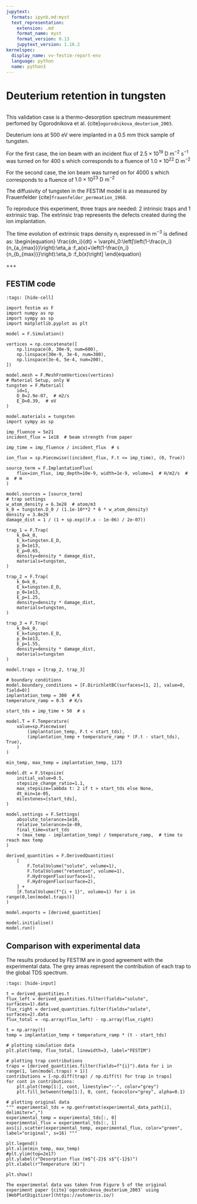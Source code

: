 ```yaml
---
jupytext:
  formats: ipynb,md:myst
  text_representation:
    extension: .md
    format_name: myst
    format_version: 0.13
    jupytext_version: 1.16.2
kernelspec:
  display_name: vv-festim-report-env
  language: python
  name: python3
---
```


# Deuterium retention in tungsten

```{tags} 1D, TDS, trapping, transient
```

This validation case is a thermo-desorption spectrum measurement perfomed by Ogorodnikova et al. {cite}`ogorodnikova_deuterium_2003`.

Deuterium ions at 500 eV were implanted in a 0.5 mm thick sample of tungsten.

For the first case, the ion beam with an incident flux of $2.5 \times 10^{19} \ \mathrm{D \ m^{-2} \ s^{-1}}$ was turned on for 400 s which corresponds to a fluence of $1.0 \times 10^{22} \ \mathrm{D \ m^{-2}}$

For the second case, the ion beam was turned on for 4000 s which corresponds to a fluence of $1.0 \times 10^{23} \ \mathrm{D \ m^{-2}}$

The diffusivity of tungsten in the FESTIM model is as measured by Frauenfelder {cite}`frauenfelder_permeation_1968`.

To reproduce this experiment, three traps are needed: 2 intrinsic traps and 1 extrinsic trap.
The extrinsic trap represents the defects created during the ion implantation.

The time evolution of extrinsic traps density $n_i$ expressed in $\text{m}^{-3}$ is defined as:
\begin{equation}
    \frac{dn_i}{dt} = \varphi_0\:\left[\left(1-\frac{n_i}{n_{a_{max}}}\right)\:\eta_a \:f_a(x)+\left(1-\frac{n_i}{n_{b_{max}}}\right)\:\eta_b \:f_b(x)\right]
\end{equation}

+++

## FESTIM code

```{code-cell} ipython3
:tags: [hide-cell]

import festim as F
import numpy as np
import sympy as sp
import matplotlib.pyplot as plt

model = F.Simulation()

vertices = np.concatenate([
    np.linspace(0, 30e-9, num=600),
    np.linspace(30e-9, 3e-6, num=300),
    np.linspace(3e-6, 5e-4, num=200),
])

model.mesh = F.MeshFromVertices(vertices)
# Material Setup, only W
tungsten = F.Material(
    id=1,
    D_0=2.9e-07,  # m2/s
    E_D=0.39,  # eV
)

model.materials = tungsten
import sympy as sp

imp_fluence = 5e21
incident_flux = 1e18  # beam strength from paper

imp_time = imp_fluence / incident_flux  # s

ion_flux = sp.Piecewise((incident_flux, F.t <= imp_time), (0, True))

source_term = F.ImplantationFlux(
    flux=ion_flux, imp_depth=10e-9, width=1e-9, volume=1  # H/m2/s  # m  # m
)

model.sources = [source_term]
# trap settings
w_atom_density = 6.3e28  # atom/m3
k_0 = tungsten.D_0 / (1.1e-10**2 * 6 * w_atom_density)
density = 3.8e29
damage_dist = 1 / (1 + sp.exp((F.x - 1e-06) / 2e-07))

trap_1 = F.Trap(
    k_0=k_0,
    E_k=tungsten.E_D,
    p_0=1e13,
    E_p=0.65,
    density=density * damage_dist,
    materials=tungsten,
)

trap_2 = F.Trap(
    k_0=k_0,
    E_k=tungsten.E_D,
    p_0=1e13,
    E_p=1.25,
    density=density * damage_dist,
    materials=tungsten,
)

trap_3 = F.Trap(
    k_0=k_0,
    E_k=tungsten.E_D,
    p_0=1e13,
    E_p=1.55,
    density=density * damage_dist,
    materials=tungsten
)

model.traps = [trap_2, trap_3]

# boundary conditions
model.boundary_conditions = [F.DirichletBC(surfaces=[1, 2], value=0, field=0)]
implantation_temp = 300  # K
temperature_ramp = 0.5  # K/s

start_tds = imp_time + 50  # s

model.T = F.Temperature(
    value=sp.Piecewise(
        (implantation_temp, F.t < start_tds),
        (implantation_temp + temperature_ramp * (F.t - start_tds), True),
    )
)

min_temp, max_temp = implantation_temp, 1173

model.dt = F.Stepsize(
    initial_value=0.5,
    stepsize_change_ratio=1.1,
    max_stepsize=lambda t: 2 if t > start_tds else None,
    dt_min=1e-05,
    milestones=[start_tds],
)

model.settings = F.Settings(
    absolute_tolerance=1e10,
    relative_tolerance=1e-09,
    final_time=start_tds
    + (max_temp - implantation_temp) / temperature_ramp,  # time to reach max temp
)

derived_quantities = F.DerivedQuantities(
    [
        F.TotalVolume("solute", volume=1),
        F.TotalVolume("retention", volume=1),
        F.HydrogenFlux(surface=1),
        F.HydrogenFlux(surface=2),
    ] + 
    [F.TotalVolume(f"{i + 1}", volume=1) for i in range(0,len(model.traps))]
)

model.exports = [derived_quantities]

model.initialise()
model.run()
```

## Comparison with experimental data

The results produced by FESTIM are in good agreement with the experimental data. The grey areas represent the contribution of each trap to the global TDS spectrum.

```{code-cell} ipython3
:tags: [hide-input]

t = derived_quantities.t
flux_left = derived_quantities.filter(fields="solute", surfaces=1).data
flux_right = derived_quantities.filter(fields="solute", surfaces=2).data
flux_total = -np.array(flux_left) - np.array(flux_right)

t = np.array(t)
temp = implantation_temp + temperature_ramp * (t - start_tds)

# plotting simulation data
plt.plot(temp, flux_total, linewidth=3, label="FESTIM")

# plotting trap contributions
traps = [derived_quantities.filter(fields=f"{i}").data for i in range(1, len(model.traps) + 1)]
contributions = [-np.diff(trap) / np.diff(t) for trap in traps]
for cont in contributions:
    plt.plot(temp[1:], cont, linestyle="--", color="grey")
    plt.fill_between(temp[1:], 0, cont, facecolor="grey", alpha=0.1)

# plotting original data
""" experimental_tds = np.genfromtxt(experimental_data_path[i], delimiter=",")
experimental_temp = experimental_tds[:, 0]
experimental_flux = experimental_tds[:, 1]
axs[i].scatter(experimental_temp, experimental_flux, color="green", label="original", s=16) """

plt.legend()
plt.xlim(min_temp, max_temp)
#plt.ylim(top=2e17)
plt.ylabel(r"Desorption flux (m$^{-2}$ s$^{-1}$)")
plt.xlabel(r"Temperature (K)")

plt.show()
```

```{note}
The experimental data was taken from Figure 5 of the original experiment paper {cite}`ogorodnikova_deuterium_2003` using [WebPlotDigitizer](https://automeris.io/)
```
